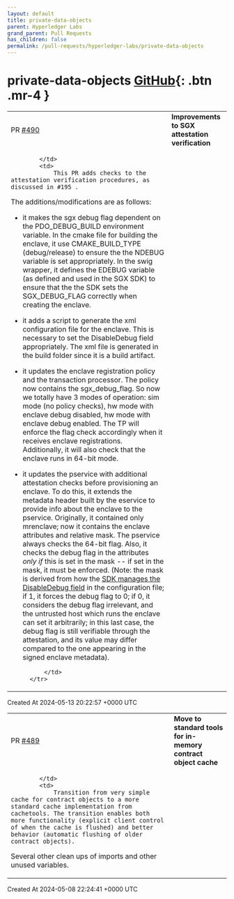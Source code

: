 ```yaml
---
layout: default
title: private-data-objects
parent: Hyperledger Labs
grand_parent: Pull Requests
has_children: false
permalink: /pull-requests/hyperledger-labs/private-data-objects
---
```


# private-data-objects <span class="fs-3 right-align">[GitHub](https://github.com/hyperledger-labs/private-data-objects){: .btn .mr-4 }</span>


<div>
    <table>
        <tr>
            <td>
                PR <a href="https://github.com/hyperledger-labs/private-data-objects/pull/490" class=".btn">#490</a>
            </td>
            <td>
                <b>
                    Improvements to SGX attestation verification
                </b>
            </td>
        </tr>
        <tr>
            <td>
                
            </td>
            <td>
                This PR adds checks to the attestation verification procedures, as discussed in #195 .
The additions/modifications are as follows:

- it makes the sgx debug flag dependent on the PDO_DEBUG_BUILD environment variable. In the cmake file for building the enclave, it use CMAKE_BUILD_TYPE (debug/release) to ensure the the NDEBUG variable is set appropriately. In the swig wrapper, it defines the EDEBUG variable (as defined and used in the SGX SDK) to ensure that the the SDK sets the SGX_DEBUG_FLAG correctly when creating the enclave.

- it adds a script to generate the xml configuration file for the enclave. This is necessary to set the DisableDebug field appropriately. The xml file is generated in the build folder since it is a build artifact.

- it updates the enclave registration policy and the transaction processor. The policy now contains the sgx_debug_flag. So now we totally have 3 modes of operation: sim mode (no policy checks), hw mode with enclave debug disabled, hw mode with enclave debug enabled. The TP will enforce the flag check accordingly when it receives enclave registrations. Additionally, it will also check that the enclave runs in 64-bit mode.

- it updates the pservice with additional attestation checks before provisioning an enclave. To do this, it extends the metadata header built by the eservice to provide info about the enclave to the pservice. Originally, it contained only mrenclave; now it contains the enclave attributes and relative mask. The pservice always checks the 64-bit flag. Also, it checks the debug flag in the attributes  _only if_ this is set in the mask -- if set in the mask, it must be enforced. (Note: the mask is derived from how the [SDK manages the DisableDebug field](https://github.com/intel/linux-sgx/blob/80a6625c497056c43e78d993e414ca99a9efed5c/sdk/sign_tool/SignTool/manage_metadata.cpp#L294) in the configuration file; if 1, it forces the debug flag to 0; if 0, it considers the debug flag irrelevant, and the untrusted host which runs the enclave can set it arbitrarily; in this last case, the debug flag is still verifiable through the attestation, and its value may differ compared to the one appearing in the signed enclave metadata).



            </td>
        </tr>
    </table>
    <div class="right-align">
        Created At 2024-05-13 20:22:57 +0000 UTC
    </div>
</div>

<div>
    <table>
        <tr>
            <td>
                PR <a href="https://github.com/hyperledger-labs/private-data-objects/pull/489" class=".btn">#489</a>
            </td>
            <td>
                <b>
                    Move to standard tools for in-memory contract object cache
                </b>
            </td>
        </tr>
        <tr>
            <td>
                
            </td>
            <td>
                Transition from very simple cache for contract objects to a more standard cache implementation from cachetools. The transition enables both more functionality (explicit client control of when the cache is flushed) and better behavior (automatic flushing of older contract objects).

Several other clean ups of imports and other unused variables.
            </td>
        </tr>
    </table>
    <div class="right-align">
        Created At 2024-05-08 22:24:41 +0000 UTC
    </div>
</div>

